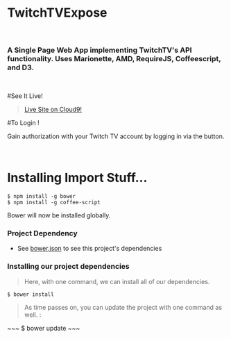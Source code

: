 TwitchTVExpose
==============

<br>

<h3>A Single Page Web App implementing TwitchTV's API functionality. Uses Marionette, AMD, RequireJS, Coffeescript, and D3.</h3>

<br>

#See It Live!

>[Live Site on Cloud9!](https://c9.io/xjackk/twitchtvexpose/workspace/index.htm)

#To Login !

Gain authorization with your Twitch TV account by logging in via the button.

<br>

Installing Import Stuff...
==============
~~~
$ npm install -g bower
$ npm install -g coffee-script
~~~

 Bower will now be installed globally.

### Project Dependency ###
* See [bower.json](https://github.com/xjackk/twitchtvexpose/blob/master/bower.json) to see this project's dependencies

### Installing our project dependencies

<blockquote>Here, with one command, we can install all of our dependencies.</blockquote>

~~~
$ bower install
~~~

<blockquote>As time passes on, you can update the project with one command as well. :</blockquote>
~~~
$ bower update
~~~

